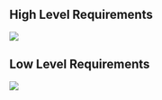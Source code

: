 ## High Level Requirements
![](https://github.com/gauri2323/M2-Embedded_Temperature_Measurement_System/blob/main/6_ImagesAndVideos/SHLR.png?raw=true)


## Low Level Requirements
![](https://github.com/gauri2323/M2-Embedded_Temperature_Measurement_System/blob/main/6_ImagesAndVideos/SLLR.png?raw=true)
